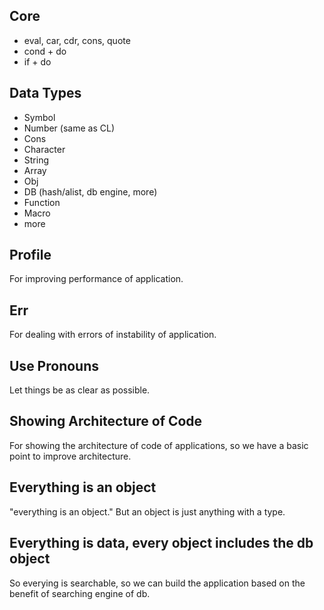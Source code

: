 ## Core
- eval, car, cdr, cons, quote
- cond + do
- if + do

## Data Types
- Symbol 
- Number (same as CL)
- Cons 
- Character 
- String 
- Array 
- Obj 
- DB (hash/alist, db engine, more)
- Function 
- Macro 
- more

## Profile
For improving performance of application.

## Err
For dealing with errors of instability of application.

## Use Pronouns
Let things be as clear as possible.

## Showing Architecture of Code
For showing the architecture of code of applications, so we have a basic point to improve architecture.

## Everything is an object
"everything is an object." But an object is just anything with a type.

## Everything is data, every object includes the db object
So everying is searchable, so we can build the application based on the benefit of searching engine of db.


